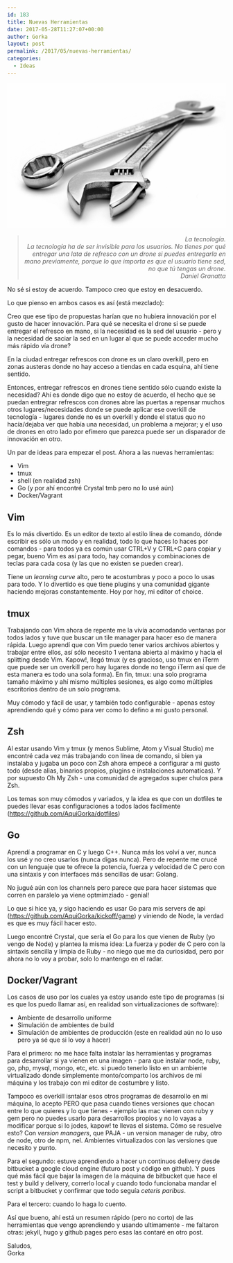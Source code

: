 ```yaml
---
id: 183
title: Nuevas Herramientas
date: 2017-05-28T11:27:07+00:00
author: Gorka
layout: post
permalink: /2017/05/nuevas-herramientas/
categories:
  - Ideas
---
```

<img src="/public/img/2017/05/hand-tools.jpg" alt="Digital toolset" />

> <p style="text-align: right; font-style: italic;">
> La tecnología.<br />La tecnología ha de ser invisible para los usuarios. No tienes por qué entregar una lata de refresco con un drone si puedes entregarla en mano previamente, porque lo que importa es que el usuario tiene sed, no que tú tengas un drone.<br />Daniel Granatta
> </p>

No sé si estoy de acuerdo. Tampoco creo que estoy en desacuerdo.

Lo que pienso en ambos casos es así (está mezclado):

Creo que ese tipo de propuestas harían que no hubiera innovación por el gusto de hacer innovación. Para qué se necesita el drone si se puede entregar el refresco en mano, si la necesidad es la sed del usuario - pero y la necesidad de saciar la sed en un lugar al que se puede acceder mucho más rápido vía drone?

En la ciudad entregar refrescos con drone es un claro overkill, pero en zonas austeras donde no hay acceso a tiendas en cada esquina, ahí tiene sentido.

Entonces, entregar refrescos en drones tiene sentido sólo cuando existe la necesidad? Ahí es donde digo que no estoy de acuerdo, el hecho que se puedan entregrar refrescos con drones abre las puertas a repensar muchos otros lugares/necesidades donde se puede aplicar ese overkill de tecnología - lugares donde no es un overkill y donde el status quo no hacía/dejaba ver que había una necesidad, un problema a mejorar; y el uso de drones en otro lado por efímero que parezca puede ser un disparador de innovación en otro.

Un par de ideas para empezar el post. Ahora a las nuevas herramientas:

- Vim
- tmux
- shell (en realidad zsh)
- Go (y por ahí encontré Crystal tmb pero no lo usé aún)
- Docker/Vagrant

## Vim

Es lo más divertido. Es un editor de texto al estilo línea de comando, dónde escribir es sólo un modo y en realidad, todo lo que haces lo haces por comandos - para todos ya es común usar CTRL+V y CTRL+C para copiar y pegar, bueno Vim es así para todo, hay comandos y combinaciones de teclas para cada cosa (y las que no existen se pueden crear).

Tiene un _learning curve_ alto, pero te acostumbras y poco a poco lo usas para todo. Y lo divertido es que tiene plugins y una comunidad gigante haciendo mejoras constantemente. Hoy por hoy, mi editor of choice.

## tmux

Trabajando con Vim ahora de repente me la vivía acomodando ventanas por todos lados y tuve que buscar un tile manager para hacer eso de manera rápida. Luego aprendí que con Vim puedo tener varios archivos abiertos y trabajar entre ellos, así sólo necesito 1 ventana abierta al máximo y hacía el splitting desde Vim. Kapow!, llegó tmux (y es gracioso, uso tmux en iTerm que puede ser un overkill pero hay lugares donde no tengo iTerm así que de esta manera es todo una sola forma). En fin, tmux: una solo programa tamaño máximo y ahí mismo múltiples sesiones, es algo como múltiples escritorios dentro de un solo programa.

Muy cómodo y fácil de usar, y también todo configurable - apenas estoy aprendiendo qué y cómo para ver como lo defino a mi gusto personal.

## Zsh

Al estar usando Vim y tmux (y menos Sublime, Atom y Visual Studio) me encontré cada vez más trabajando con línea de comando, si bien ya instalaba y jugaba un poco con Zsh ahora empecé a configurar a mi gusto todo (desde alias, binarios propios, plugins e instalaciones automaticas). Y por supuesto Oh My Zsh - una comunidad de agregados super chulos para Zsh.

Los temas son muy cómodos y variados, y la idea es que con un dotfiles te puedes llevar esas configuraciones a todos lados facilmente (https://github.com/AquiGorka/dotfiles)

## Go

Aprendí a programar en C y luego C++. Nunca más los volví a ver, nunca los usé y no creo usarlos (nunca digas nunca). Pero de repente me crucé con un lenguaje que te ofrece la potencia, fuerza y velocidad de C pero con una sintaxis y con interfaces más sencillas de usar: Golang.

No jugué aún con los channels pero parece que para hacer sistemas que corren en paralelo ya viene optmimziado - genial!

Lo que si hice ya, y sigo haciendo es usar Go para mis servers de api (https://github.com/AquiGorka/kickoff/game) y viniendo de Node, la verdad es que es muy fácil hacer esto.

Luego encontré Crystal, que sería el Go para los que vienen de Ruby (yo vengo de Node) y plantea la misma idea: La fuerza y poder de C pero con la sintaxis sencilla y limpia de Ruby - no niego que me da curiosidad, pero por ahora no lo voy a probar, solo lo mantengo en el radar.

## Docker/Vagrant

Los casos de uso por los cuales ya estoy usando este tipo de programas (si es que los puedo llamar así, en realidad son virtualizaciones de software):

- Ambiente de desarrollo uniforme
- Simulación de ambientes de build
- Simulación de ambientes de producción (este en realidad aún no lo uso pero ya sé que si lo voy a hacer)

Para el primero: no me hace falta instalar las herramientas y programas para desarrollar si ya vienen en una imagen - para que instalar node, ruby, go, php, mysql, mongo, etc, etc. si puedo tenerlo listo en un ambiente virtualizado donde simplemente monto/comparto los archivos de mi máquina y los trabajo con mi editor de costumbre y listo.

Tampoco es overkill isntalar esos otros programas de desarrollo en mi máquina, lo acepto PERO que pasa cuando tienes versiones que chocan entre lo que quieres y lo que tienes - ejemplo las mac vienen con ruby y gem pero no puedes usarlo para desarrollos propios y no lo vayas a modificar porque si lo jodes, kapow! te llevas el sistema. Cómo se resuelve esto? Con *version managers*, que PAJA - un version manager de ruby, otro de node, otro de npm, nel. Ambientes virtualizados con las versiones que necesito y punto.

Para el segundo: estuve aprendiendo a hacer un continuos delivery desde bitbucket a google cloud engine (futuro post y código en github). Y pues qué más fácil que bajar la imagen de la máquina de bitbucket que hace el test y build y delivery, correrlo local y cuando todo funcionaba mandar el script a bitbucket y confirmar que todo seguía _ceteris paribus_.

Para el tercero: cuando lo haga lo cuento.


Así que bueno, ahí está un resumen rápido (pero no corto) de las herramientas que vengo aprendiendo y usando ultimamente - me faltaron otras: jekyll, hugo y github pages pero esas las contaré en otro post.

Saludos,<br />Gorka
